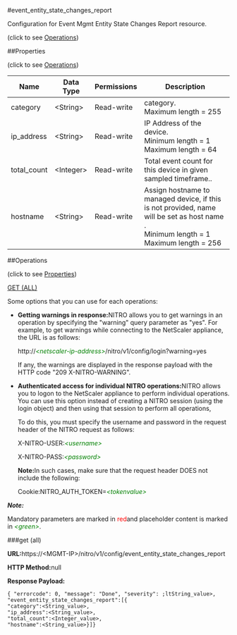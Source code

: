 #event_entity_state_changes_report



Configuration for Event Mgmt Entity State Changes Report resource.

<span>(click to see [Operations](#operations))</span>



##Properties 

<span>(click to see [Operations](#operations))</span>





<table><thead><tr><th>Name</th><th>Data Type</th><th>Permissions</th><th>Description</th></tr></thead><tbody><tr><td>category</td><td>&lt;String></td><td>Read-write</td><td>category.<br>Maximum length = 255</td></tr><tr><td>ip_address</td><td>&lt;String></td><td>Read-write</td><td>IP Address of the device.<br>Minimum length = 1<br>Maximum length = 64</td></tr><tr><td>total_count</td><td>&lt;Integer></td><td>Read-write</td><td>Total event count for this device in given sampled timeframe..</td></tr><tr><td>hostname</td><td>&lt;String></td><td>Read-write</td><td>Assign hostname to managed device, if this is not provided, name will be set as host name .<br>Minimum length = 1<br>Maximum length = 256</td></tr></tbody></table>

##Operations 

<span>(click to see [Properties](#properties))</span>





[GET (ALL)](#get-all)





Some options that you can use for each operations:

<ul><li><p><b>Getting warnings in response:</b>NITRO allows you to get warnings in an operation by specifying the "warning" query parameter as "yes". For example, to get warnings while connecting to the NetScaler appliance, the URL is as follows:</p><p>http://<span style="color:green;font-style:italic;">&lt;netscaler-ip-address&gt;</span>/nitro/v1/config/login?warning=yes</p><p>If any, the warnings are displayed in the response payload with the HTTP code "209 X-NITRO-WARNING".</p></li><li><p><b>Authenticated access for individual NITRO operations:</b>NITRO allows you to logon to the NetScaler appliance to perform individual operations. You can use this option instead of creating a NITRO session (using the login object) and then using that session to perform all operations,</p><p>To do this, you must specify the username and password in the request header of the NITRO request as follows:</p><p>X-NITRO-USER:<span style="color:green;font-style:italic;">&lt;username&gt;</span></p><p>X-NITRO-PASS:<span style="color:green;font-style:italic;">&lt;password&gt;</span></p><p><b>Note:</b>In such cases, make sure that the request header DOES not include the following:</p><p>Cookie:NITRO_AUTH_TOKEN=<span style="color:green;font-style:italic;">&lt;tokenvalue&gt;</span></p></li></ul>







***Note:*** 

Mandatory parameters are marked in <span style="color:#FF0000;">red</span>and placeholder content is marked in <span style="color:green;font-style:italic">&lt;green&gt;</span>.



###get (all)







<b>URL:</b>https://&lt;MGMT-IP&gt;/nitro/v1/config/event_entity_state_changes_report

<b>HTTP Method:</b>null

<b>Response Payload: </b>
```
{ "errorcode": 0, "message": "Done", "severity": ;ltString_value>, "event_entity_state_changes_report":[{
"category":<String_value>,
"ip_address":<String_value>,
"total_count":<Integer_value>,
"hostname":<String_value>}]}
```







